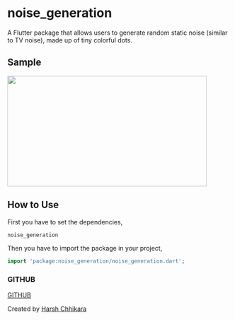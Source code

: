 # noise_generation

A Flutter package that allows users to generate random static noise (similar to TV noise), made up of tiny colorful dots.

## Sample
<img src="/images/noise_generator_demo.gif" width="450" height="250"/>

## How to Use
First you have to set the dependencies,
```dart
noise_generation
```
Then you have to import the package in your project,
```dart
import 'package:noise_generation/noise_generation.dart';
```
### GITHUB
[GITHUB](https://github.com/HarshChhikara/noise-generation)

Created by [Harsh Chhikara](https://www.linkedin.com/in/harsh-chhikara-191a84175/)
